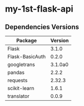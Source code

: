 ﻿# my-1st-flask-api

## Dependencies Versions

Package                  | Version
------------------------- | --------------
Flask                    | 3.1.0
Flask-BasicAuth         |  0.2.0
googletrans             | 3.1.0a0
pandas                 |   2.2.2
requests                |  2.32.3
scikit-learn           |   1.6.1
translator              |  0.0.9
